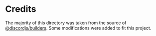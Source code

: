 # Credits

The majority of this directory was taken from the source of [@discordjs/builders](https://github.com/discordjs/builders). Some modifications were added to fit this project.